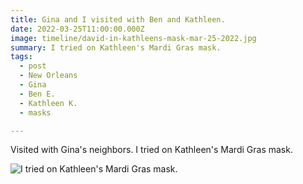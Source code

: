 ```yaml
---
title: Gina and I visited with Ben and Kathleen.
date: 2022-03-25T11:00:00.000Z
image: timeline/david-in-kathleens-mask-mar-25-2022.jpg
summary: I tried on Kathleen's Mardi Gras mask.
tags:
  - post 
  - New Orleans
  - Gina
  - Ben E.
  - Kathleen K.
  - masks

---
```


Visited with Gina's neighbors. I tried on Kathleen's Mardi Gras mask.

![I tried on Kathleen's Mardi Gras mask.](/static/img/timeline/david-in-kathleens-mask-mar-25-2022.jpg)

